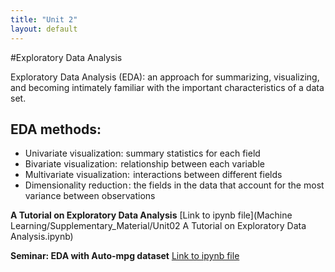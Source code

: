 ```yaml
---
title: "Unit 2"
layout: default
---
```


#Exploratory Data Analysis

Exploratory Data Analysis (EDA): an approach for summarizing, visualizing, and becoming intimately familiar with the important characteristics of a data set.

## EDA methods:
+ Univariate visualization: summary statistics for each field
+ Bivariate visualization:  relationship between each variable
+ Multivariate visualization:  interactions between different fields
+ Dimensionality reduction : the fields in the data that account for the most variance between observations

**A Tutorial on Exploratory Data Analysis** [Link to ipynb file](Machine Learning/Supplementary_Material/Unit02 A Tutorial on Exploratory Data Analysis.ipynb)

**Seminar: EDA with Auto-mpg dataset** [Link to ipynb file]()


